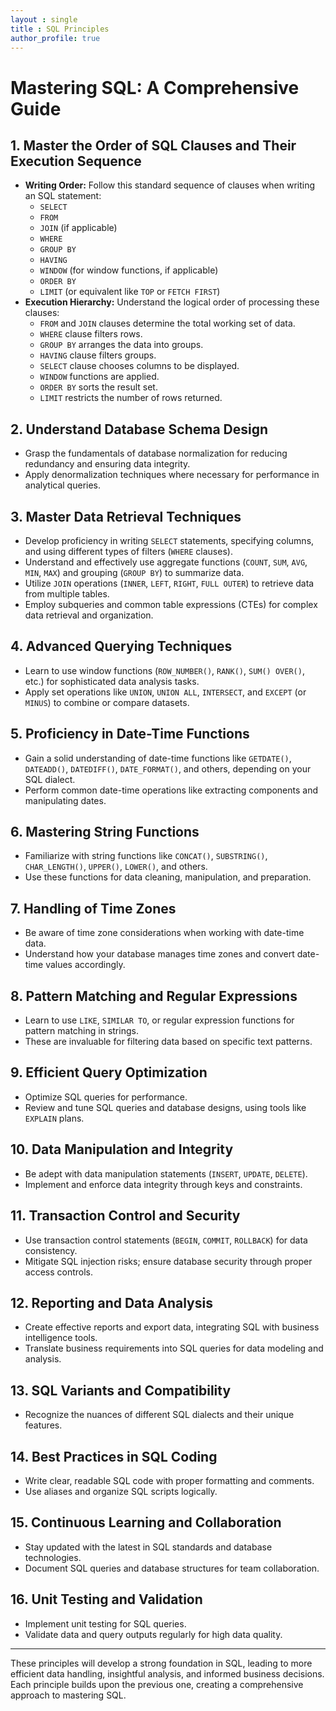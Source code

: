 ```yaml
---
layout : single
title : SQL Principles
author_profile: true
---
```


# Mastering SQL: A Comprehensive Guide

## 1. Master the Order of SQL Clauses and Their Execution Sequence
- **Writing Order:** Follow this standard sequence of clauses when writing an SQL statement:
    - `SELECT`
    - `FROM`
    - `JOIN` (if applicable)
    - `WHERE`
    - `GROUP BY`
    - `HAVING`
    - `WINDOW` (for window functions, if applicable)
    - `ORDER BY`
    - `LIMIT` (or equivalent like `TOP` or `FETCH FIRST`)
- **Execution Hierarchy:** Understand the logical order of processing these clauses:
    - `FROM` and `JOIN` clauses determine the total working set of data.
    - `WHERE` clause filters rows.
    - `GROUP BY` arranges the data into groups.
    - `HAVING` clause filters groups.
    - `SELECT` clause chooses columns to be displayed.
    - `WINDOW` functions are applied.
    - `ORDER BY` sorts the result set.
    - `LIMIT` restricts the number of rows returned.

## 2. Understand Database Schema Design
- Grasp the fundamentals of database normalization for reducing redundancy and ensuring data integrity.
- Apply denormalization techniques where necessary for performance in analytical queries.

## 3. Master Data Retrieval Techniques
- Develop proficiency in writing `SELECT` statements, specifying columns, and using different types of filters (`WHERE` clauses).
- Understand and effectively use aggregate functions (`COUNT`, `SUM`, `AVG`, `MIN`, `MAX`) and grouping (`GROUP BY`) to summarize data.
- Utilize `JOIN` operations (`INNER`, `LEFT`, `RIGHT`, `FULL OUTER`) to retrieve data from multiple tables.
- Employ subqueries and common table expressions (CTEs) for complex data retrieval and organization.

## 4. Advanced Querying Techniques
- Learn to use window functions (`ROW_NUMBER()`, `RANK()`, `SUM() OVER()`, etc.) for sophisticated data analysis tasks.
- Apply set operations like `UNION`, `UNION ALL`, `INTERSECT`, and `EXCEPT` (or `MINUS`) to combine or compare datasets.

## 5. Proficiency in Date-Time Functions
- Gain a solid understanding of date-time functions like `GETDATE()`, `DATEADD()`, `DATEDIFF()`, `DATE_FORMAT()`, and others, depending on your SQL dialect.
- Perform common date-time operations like extracting components and manipulating dates.

## 6. Mastering String Functions
- Familiarize with string functions like `CONCAT()`, `SUBSTRING()`, `CHAR_LENGTH()`, `UPPER()`, `LOWER()`, and others.
- Use these functions for data cleaning, manipulation, and preparation.

## 7. Handling of Time Zones
- Be aware of time zone considerations when working with date-time data.
- Understand how your database manages time zones and convert date-time values accordingly.

## 8. Pattern Matching and Regular Expressions
- Learn to use `LIKE`, `SIMILAR TO`, or regular expression functions for pattern matching in strings.
- These are invaluable for filtering data based on specific text patterns.

## 9. Efficient Query Optimization
- Optimize SQL queries for performance.
- Review and tune SQL queries and database designs, using tools like `EXPLAIN` plans.

## 10. Data Manipulation and Integrity
- Be adept with data manipulation statements (`INSERT`, `UPDATE`, `DELETE`).
- Implement and enforce data integrity through keys and constraints.

## 11. Transaction Control and Security
- Use transaction control statements (`BEGIN`, `COMMIT`, `ROLLBACK`) for data consistency.
- Mitigate SQL injection risks; ensure database security through proper access controls.

## 12. Reporting and Data Analysis
- Create effective reports and export data, integrating SQL with business intelligence tools.
- Translate business requirements into SQL queries for data modeling and analysis.

## 13. SQL Variants and Compatibility
- Recognize the nuances of different SQL dialects and their unique features.

## 14. Best Practices in SQL Coding
- Write clear, readable SQL code with proper formatting and comments.
- Use aliases and organize SQL scripts logically.

## 15. Continuous Learning and Collaboration
- Stay updated with the latest in SQL standards and database technologies.
- Document SQL queries and database structures for team collaboration.

## 16. Unit Testing and Validation
- Implement unit testing for SQL queries.
- Validate data and query outputs regularly for high data quality.

---

These principles will develop a strong foundation in SQL, leading to more efficient data handling, insightful analysis, and informed business decisions. Each principle builds upon the previous one, creating a comprehensive approach to mastering SQL.
